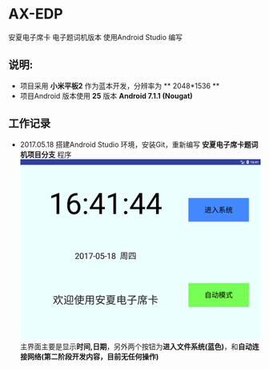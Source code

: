 # AX-EDP
安夏电子席卡 电子题词机版本 使用Android Studio 编写</br>

## 说明: </br>

* 项目采用 **小米平板2** 作为蓝本开发，分辨率为 ** 2048*1536 ** </br>
* 项目Android 版本使用 **25** 版本 **Android 7.1.1 (Nougat)** </br>


## 工作记录</br>

* 2017.05.18 搭建Android Studio 环境，安装Git，重新编写 **安夏电子席卡题词机项目分支** 程序</br>
![开始界面](https://raw.githubusercontent.com/LeoLiu8023AmyLu/AX-EDP/master/ScreenCapture/device-2017-05-18-164156.png)</br>
主界面主要是显示**时间,日期**，另外两个按钮为**进入文件系统(蓝色)**，和**自动连接网络(第二阶段开发内容，目前无任何操作)**</br>